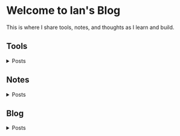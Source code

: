 <h1>Welcome to Ian's Blog</h1>
<p>This is where I share tools, notes, and thoughts as I learn and build.</p>

<h2>Tools</h2>
<details>
  <summary>Posts</summary>
  <ul>
    <li>Python Code
        <ul>
        <li><a href="/pages-blog/tools/python_code/whisper_audio_to_txt">whisper_audio_to_txt</a></li>
        </ul>
    </li>
    <li><a href="/pages-blog/tools/autohotkey">autohotkey</a></li>
    <li><a href="/pages-blog/tools/docker">docker</a></li>
    <li><a href="/pages-blog/tools/excel">excel</a></li>
    <li><a href="/pages-blog/tools/flowchart">flowchart</a></li>
    <li><a href="/pages-blog/tools/gis_qgis_overpass">gis_qgis_overpass</a></li>
    <li><a href="/pages-blog/tools/git">git</a></li>
    <li><a href="/pages-blog/tools/github_pages">github pages</a></li>
    <li><a href="/pages-blog/tools/linux">linux</a></li>
    <li><a href="/pages-blog/tools/markdown">markdown</a></li>
    <li><a href="/pages-blog/tools/miniconda">miniconda</a></li>
    <li><a href="/pages-blog/tools/notes">notes</a></li>
    <li><a href="/pages-blog/tools/python">python</a></li>
    <li><a href="/pages-blog/tools/redmine">redmine</a></li>
    <li><a href="/pages-blog/tools/vscode">vscode</a></li>
    <li><a href="/pages-blog/tools/wins">wins</a></li>
  </ul>
</details>

<h2>Notes</h2>
<details>
  <summary>Posts</summary>
  <ul>
    <li><a href="/pages-blog/notes/depth_first_search_in_python">depth_first_search_in_python</a></li>
    <li><a href="/pages-blog/notes/time_complexity">time_complexity</a></li>
  </ul>
</details>

<h2>Blog</h2>
<details>
  <summary>Posts</summary>
  <ul>
    <li><a href="/pages-blog/blog/sleep-1">Sleep 1</a></li>
    <li><a href="/pages-blog/blog/sleep-2">Sleep 2</a></li>
    <li><a href="/pages-blog/blog/sleep-3">Sleep 3</a></li>
  </ul>
</details>
